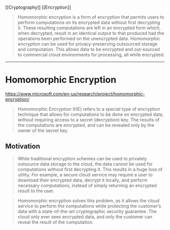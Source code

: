 [[Cryptography]]
[[Encryption]]


> Homomorphic encryption is a form of encryption that permits users to perform computations on its encrypted data without first decrypting it. These resulting computations are left in an encrypted form which, when decrypted, result in an identical output to that produced had the operations been performed on the unencrypted data. Homomorphic encryption can be used for privacy-preserving outsourced storage and computation. This allows data to be encrypted and out-sourced to commercial cloud environments for processing, all while encrypted. 


---

# Homomorphic Encryption
https://www.microsoft.com/en-us/research/project/homomorphic-encryption/


> Homomorphic Encryption (HE) refers to a special type of encryption technique that allows for computations to be done on encrypted data, without requiring access to a secret (decryption) key. The results of the computations are encrypted, and can be revealed only by the owner of the secret key.

## Motivation
> While traditional encryption schemes can be used to privately outsource data storage to the cloud, the data cannot be used for computations without first decrypting it. This results in a huge loss of utility. For example, a secure cloud service may require a user to download their encrypted data, decrypt it locally, and perform necessary computations, instead of simply returning an encrypted result to the user.

> Homomorphic encryption solves this problem, as it allows the cloud service to perform the computations while protecting the customer’s data with a state-of-the-art cryptographic security guarantee. The cloud only ever sees encrypted data, and only the customer can reveal the result of the computation.